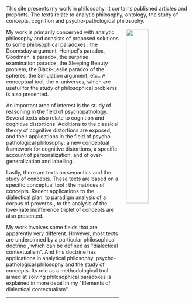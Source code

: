 
This site presents my work in philosophy. It contains published articles and preprints. The texts relate to analytic philosophy, ontology, the study of concepts, cognition and psycho-pathological philosophy.

<img align="right" width="35%" src="/images/photo1.jpg" style="margin-left: 20px;">
My work is primarily concerned with analytic philosophy and consists of proposed solutions to some philosophical paradoxes : the Doomsday argument, Hempel's paradox, Goodman 's paradox, the surprise examination paradox, the Sleeping Beauty problem, the Black-Leslie paradox of the spheres, the Simulation argument, etc.. A conceptual tool, the n-universes, which are useful for the study of philosophical problems is also presented.

An important area of interest is the study of reasoning in the field of psychopathology. Several texts also relate to cognition and cognitive distortions. Additions to the classical theory of cognitive distortions are exposed, and their applications in the field of psycho-pathological philosophy: a new conceptual framework for cognitive distortions, a specific account of personalization, and of over-generalization and labelling.

Lastly, there are texts on semantics and the study of concepts. These texts are based on a specific conceptual tool : the matrices of concepts. Recent applications to the dialectical plan, to paradigm analysis of a corpus of proverbs , to the analysis of the love-hate indifference triplet of concepts are also presented.

My work involves some fields that are apparently very different. However, most texts are underpinned by a particular philosophical doctrine , which can be defined as "dialectical contextualism". And this doctrine has applications in analytical philosophy, psycho-pathological philosophy and the study of concepts. Its role as a methodological tool aimed at solving philosophical paradoxes is explained in more detail in my "Elements of dialectical contextualism".
<p></p>
<hr>
<p></p>
